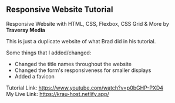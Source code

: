 <h2>
	Responsive Website Tutorial
</h2>
<p>
  Responsive Website with HTML, CSS, Flexbox, CSS Grid &amp; More by <strong>Traversy Media</strong>
  
  This is just a duplicate website of what Brad did in his tutorial.
	
  Some things that I added/changed:
  <ul>
  	<li>Changed the title names throughout the website</li>
	<li>Changed the form's responsiveness for smaller displays</li>
	<li>Added a favicon</li>
  </ul>

  Tutorial Link: <https://www.youtube.com/watch?v=p0bGHP-PXD4><br>
  My Live Link: <https://krau-host.netlify.app/>
</p>
